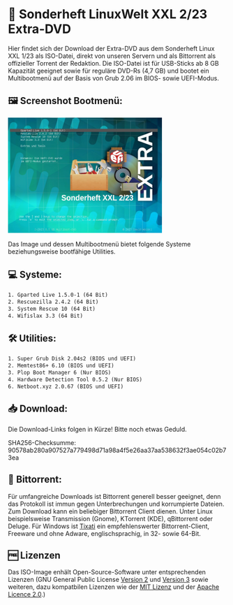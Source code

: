 # 💽 Sonderheft LinuxWelt XXL 2/23 Extra-DVD

Hier findet sich der Download der Extra-DVD aus dem Sonderheft Linux XXL 1/23 als ISO-Datei, direkt von unseren Servern und als Bittorrent als offizieller Torrent der Redaktion. Die ISO-Datei ist für USB-Sticks ab 8 GB Kapazität geeignet sowie für reguläre DVD-Rs (4,7 GB) und bootet ein Multibootmenü auf der Basis von Grub 2.06 im BIOS- sowie UEFI-Modus.

## 🖼️ Screenshot Bootmenü:
<img src="https://raw.githubusercontent.com/LinuxWelt/LinuxWelt/main/docs/images/LinuxWelt_XXL_2023-2-Extra.png" width="70%">

Das Image und dessen Multibootmenü bietet folgende Systeme beziehungsweise bootfähige Utilities.

## 💻 Systeme:
    1. Gparted Live 1.5.0-1 (64 Bit)
    2. Rescuezilla 2.4.2 (64 Bit)
    3. System Rescue 10 (64 Bit)
    4. Wifislax 3.3 (64 Bit)

## 🛠️ Utilities:
    1. Super Grub Disk 2.04s2 (BIOS und UEFI)
    2. Memtest86+ 6.10 (BIOS und UEFI)
    3. Plop Boot Manager 6 (Nur BIOS)
    4. Hardware Detection Tool 0.5.2 (Nur BIOS)
    6. Netboot.xyz 2.0.67 (BIOS und UEFI)

## 📥 Download:

Die Download-Links folgen in Kürze! Bitte noch etwas Geduld.

SHA256-Checksumme: 90578ab280a907527a779498d71a98a4f5e26aa37aa538632f3ae054c02b73ea

## 🔗 Bittorrent:
Für umfangreiche Downloads ist Bittorrent generell besser geeignet, denn das Protokoll ist immun gegen Unterbrechungen und korrumpierte Dateien. Zum Download kann ein beliebiger Bittorrent Client dienen. Unter Linux beispielsweise Transmission (Gnome), KTorrent (KDE), qBittorrent oder Deluge. Für Windows ist [Tixati](https://www.tixati.com/download/) ein empfehlenswerter Bittorrent-Client, Freeware und ohne Adware, englischsprachig, in 32- sowie 64-Bit.

## 🆓 Lizenzen
Das ISO-Image enhält Open-Source-Software unter entsprechenden Lizenzen (GNU General Public License [Version 2](https://www.gnu.org/licenses/old-licenses/gpl-2.0.en.html) und [Version 3](https://www.gnu.org/licenses/gpl-3.0.en.html) sowie weiteren, dazu kompatbilen Lizenzen wie der [MIT Lizenz](https://opensource.org/licenses/MIT) und der [Apache Licence 2.0](https://www.apache.org/licenses/LICENSE-2.0).) 
